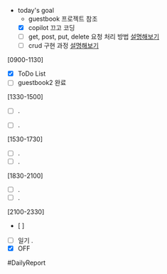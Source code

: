* today's goal
	* guestbook 프로젝트 참조
	- [x] copilot 끄고 코딩 
	- [ ] get, post, put, delete 요청 처리 방법 <u>설명해보기</u>
	- [ ] crud 구현 과정 <u>설명해보기</u>

[0900-1130]
- [x] ToDo List 
- [ ] guestbook2 완료

[1330-1500]
- [ ] .
- [ ] .


[1530-1730]
- [ ] .
- [ ] .

[1830-2100]
- [ ] .
- [ ] .

[2100-2330]
- [ ] 
- [ ] 일기
	.
- [x] OFF

#DailyReport 
